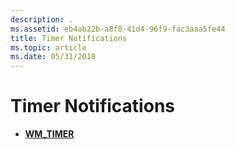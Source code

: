 ```yaml
---
description: .
ms.assetid: eb4ab22b-a8f8-41d4-96f9-fac3aaa5fe44
title: Timer Notifications
ms.topic: article
ms.date: 05/31/2018
---
```


# Timer Notifications

-   [**WM\_TIMER**](wm-timer.md)

 

 



